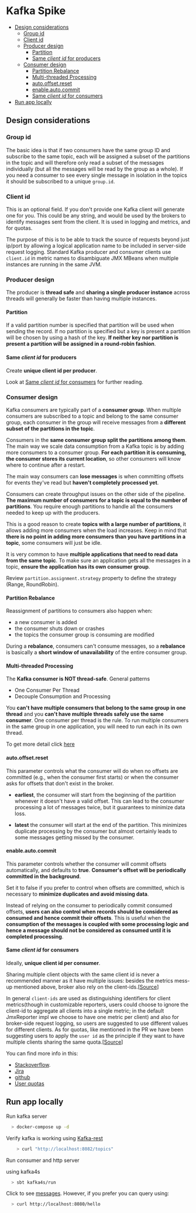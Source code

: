 
# Kafka Spike

- [Design considerations](#design-considerations)
  - [Group id](#group-id)
  - [Client id](#client-id)
  - [Producer design](#producer-design)
    - [Partition](#partition)
    - [Same *client id* for producers](#same-client-id-for-producers)
  - [Consumer design](#consumer-design)
    - [Partition Rebalance](#partition-rebalance)
    - [Multi-threaded Processing](#multi-threaded-processing)
    - [auto.offset.reset](#autooffsetreset)
    - [enable.auto.commit](#enableautocommit)
    - [Same *client id* for consumers](#same-client-id-for-consumers)
- [Run app locally](#run-app-locally)


## Design considerations

### Group id

The basic idea is that if two consumers have the same group ID and subscribe to the same topic, 
each will be assigned a subset of the partitions in the topic and 
will therefore only read a subset of the messages individually 
(but all the messages will be read by the group as a whole). 
If you need a consumer to see every single message in isolation in the topics it should be subscribed to a unique `group.id`.

### Client id

This is an optional field. 
If you don't provide one Kafka client will generate one for you. 
This could be any string, and would be used by the brokers to identify messages sent from the client. 
It is used in logging and metrics, and for quotas.

The purpose of this is to be able to track the source of requests 
beyond just ip/port by allowing a logical application name to be included in server-side request logging. 
Standard Kafka producer and consumer clients use `client.id` in metric names to disambiguate JMX MBeans 
when multiple instances are running in the same JVM.

### Producer design

The producer is **thread safe** and **sharing a single producer instance** across threads 
will generally be faster than having multiple instances.

#### Partition

If a valid partition number is specified that partition will be used when sending the record. 
If no partition is specified but a key is present a partition will be chosen by using a hash of the key. 
**If neither key nor partition is present a partition will be assigned in a round-robin fashion**.

#### Same *client id* for producers

Create **unique client id per producer**.

Look at [Same *client id* for consumers](#same-client-id-for-consumers) for further reading.

### Consumer design

Kafka consumers are typically part of a **consumer group**. When multiple consumers are subscribed to a topic 
and belong to the same consumer group, 
each consumer in the group will receive messages from a **different subset of the partitions in the topic**.

Consumers in the **same consumer group split the partitions among them**. 
The main way we scale data consumption from a Kafka topic is by adding more consumers to a consumer group. 
**For each partition it is consuming, the consumer stores its current location**, 
so other consumers will know where to continue after a restart.

The main way consumers can **lose messages** is when committing offsets for events 
they've read but **haven't completely processed yet**.

Consumers can create throughput issues on the other side of the pipeline. 
**The maximum number of consumers for a topic is equal to the number of partitions**. 
You require enough partitions to handle all the consumers needed to keep up with the producers.

This is a good reason to create **topics with a large number of partitions**, 
it allows adding more consumers when the load increases. 
Keep in mind that **there is no point in adding more consumers than you have partitions in a topic**, 
some consumers will just be idle.

It is very common to have **multiple applications that need to read data from the same topic**. 
To make sure an application gets all the messages in a topic, **ensure the application has its own consumer group**.

Review `partition.assignment.strategy` property to define the strategy (Range, RoundRobin).

#### Partition Rebalance

Reassignment of partitions to consumers also happen when:

- a new consumer is added
- the consumer shuts down or crashes
- the topics the consumer group is consuming are modified

During a **rebalance**, consumers can't consume messages, 
so a **rebalance** is basically a **short window of unavailability** of the entire consumer group.

#### Multi-threaded Processing

The **Kafka consumer is NOT thread-safe**. General patterns

- One Consumer Per Thread
- Decouple Consumption and Processing

You **can't have multiple consumers that belong to the same group in one thread** 
and you **can't have multiple threads safely use the same consumer**. 
One consumer per thread is the rule. 
To run multiple consumers in the same group in one application, 
you will need to run each in its own thread.

To get more detail click [here](https://kafka.apache.org/23/javadoc/org/apache/kafka/clients/consumer/KafkaConsumer.html#multithreaded)

#### auto.offset.reset

This parameter controls what the consumer will do when no offsets are committed 
(e.g., when the consumer first starts) or when the consumer asks for offsets that don't exist in the broker.

- **earliest**, the consumer will start from the beginning of the partition whenever
  it doesn't have a valid offset. This can lead to the consumer processing a lot of messages twice, 
  but it guarantees to minimize data loss.

- **latest** the consumer will start at the end of the partition. 
  This minimizes duplicate processing by the consumer 
  but almost certainly leads to some messages getting missed by the consumer.

#### enable.auto.commit

This parameter controls whether the consumer will commit offsets automatically, and defaults to **true**. 
**Consumer's offset will be periodically committed in the background**.

Set it to false if you prefer to control when offsets are committed, 
which is necessary to **minimize duplicates and avoid missing data**.

Instead of relying on the consumer to periodically commit consumed offsets, 
**users can also control when records should be considered as consumed and hence commit their offsets**. 
This is useful when the **consumption of the messages is coupled with some processing logic 
and hence a message should not be considered as consumed until it is completed processing**.

#### Same *client id* for consumers

Ideally, **unique client id per consumer**.

Sharing multiple client objects with the same client id is never a recommended manner as it have multiple issues: 
besides the metrics mess-up mentioned above, 
broker also rely on the client-ids.[[Source](https://github.com/apache/kafka/pull/3328#issuecomment-316137237)]

In general `client-ids` are used as distinguishing identifiers 
for client metrics(though in customizable reporters, users could choose to ignore the client-id to aggregate 
all clients into a single metric; in the default JmxReporter impl we choose to have one metric per client) 
and also for broker-side request logging, so users are suggested to use different values for different clients.
As for quotas, like mentioned in the PR we have been suggesting users to 
apply the `user id` as the principle 
if they want to have multiple clients sharing the same quota.[[Source](https://issues.apache.org/jira/browse/KAFKA-3992?focusedCommentId=16096662&page=com.atlassian.jira.plugin.system.issuetabpanels%3Acomment-tabpanel#comment-16096662)]

You can find more info in this:

- [Stackoverflow](https://stackoverflow.com/questions/33874151/can-multiple-threads-able-to-use-the-same-client-id-in-apache-kafka).
- [Jira](https://issues.apache.org/jira/browse/KAFKA-3992?focusedCommentId=15823394&page=com.atlassian.jira.plugin.system.issuetabpanels%3Acomment-tabpanel#comment-15823394)
- [github](https://github.com/apache/kafka/pull/3328)
- [User quotas](https://cwiki.apache.org/confluence/display/KAFKA/KIP-55%3A+Secure+Quotas+for+Authenticated+Users)

## Run app locally

Run kafka server

```sh
  > docker-compose up -d
```

Verify kafka is working using [Kafka-rest](https://github.com/confluentinc/kafka-rest)

```sh
    > curl "http://localhost:8082/topics"
```

Run consumer and http server

using kafka4s
```sh
  > sbt kafka4s/run
```


Click to see [messages](http://localhost:8080/index.html). However, if you prefer you can query using:

```sh
  > curl http://localhost:8080/hello
```
